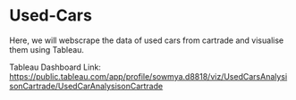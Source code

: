 # Used-Cars
Here, we will webscrape the data of used cars from cartrade and visualise them using Tableau.

Tableau Dashboard Link: https://public.tableau.com/app/profile/sowmya.d8818/viz/UsedCarsAnalysisonCartrade/UsedCarAnalysisonCartrade
